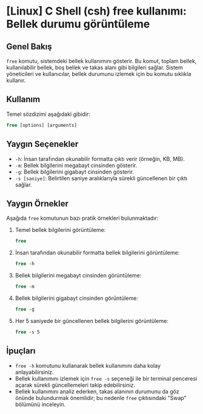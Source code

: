 # [Linux] C Shell (csh) free kullanımı: Bellek durumu görüntüleme

## Genel Bakış
`free` komutu, sistemdeki bellek kullanımını gösterir. Bu komut, toplam bellek, kullanılabilir bellek, boş bellek ve takas alanı gibi bilgileri sağlar. Sistem yöneticileri ve kullanıcılar, bellek durumunu izlemek için bu komutu sıklıkla kullanır.

## Kullanım
Temel sözdizimi aşağıdaki gibidir:

```csh
free [options] [arguments]
```

## Yaygın Seçenekler
- `-h`: İnsan tarafından okunabilir formatta çıktı verir (örneğin, KB, MB).
- `-m`: Bellek bilgilerini megabayt cinsinden gösterir.
- `-g`: Bellek bilgilerini gigabayt cinsinden gösterir.
- `-s [saniye]`: Belirtilen saniye aralıklarıyla sürekli güncellenen bir çıktı sağlar.

## Yaygın Örnekler
Aşağıda `free` komutunun bazı pratik örnekleri bulunmaktadır:

1. Temel bellek bilgilerini görüntüleme:
   ```csh
   free
   ```

2. İnsan tarafından okunabilir formatta bellek bilgilerini görüntüleme:
   ```csh
   free -h
   ```

3. Bellek bilgilerini megabayt cinsinden görüntüleme:
   ```csh
   free -m
   ```

4. Bellek bilgilerini gigabayt cinsinden görüntüleme:
   ```csh
   free -g
   ```

5. Her 5 saniyede bir güncellenen bellek bilgilerini görüntüleme:
   ```csh
   free -s 5
   ```

## İpuçları
- `free -h` komutunu kullanarak bellek kullanımını daha kolay anlayabilirsiniz.
- Bellek kullanımını izlemek için `free -s` seçeneği ile bir terminal penceresi açarak sürekli güncellemeleri takip edebilirsiniz.
- Bellek kullanımını analiz ederken, takas alanının durumunu da göz önünde bulundurmak önemlidir; bu nedenle `free` çıktısındaki "Swap" bölümünü inceleyin.